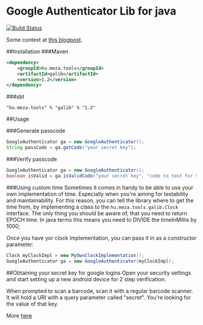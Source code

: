 Google Authenticator Lib for java
=================================
[![Build Status](https://travis-ci.org/meza/galib.png?branch=verify)](https://travis-ci.org/meza/galib)

Some context at [this blogpost](http://www.meza.hu/2014/02/havig-difficulties-testing-sites-with-2.html).

##Installation
###Maven
```xml
<dependency>
	<groupId>hu.meza.tools</groupId>
	<artifactId>galib</artifactId>
	<version>1.2</version>
</dependency>
```

###sbt
```
"hu.meza.tools" % "galib" % "1.2"
```

##Usage

###Generate passcode
```java
GoogleAuthenticator ga = new GoogleAuthenticator();
String passCode = ga.getCode("your secret key");
```

###Verify passcode
```java
GoogleAuthenticator ga = new GoogleAuthenticator();
boolean isValid = ga.isValidCode("your secret key", "code to test for validity");
```

###Using custom time
Sometimes it comes in handy to be able to use your own implementation of time. Especially when you're aiming for
testability and maintainability.
For this reason, you can tell the library where to get the time from, by implementing a class to the
```hu.meza.tools.galib.Clock``` interface. The only thing you should be aware of, that you need to return EPOCH
time. In java terms this means you need to DIVIDE the timeInMillis by 1000;

Once you have yor clock implementation, you can pass it in as a constructor parameter:

```java
Clock myClockImpl = new MyOwnClockImplementation();
GoogleAuthenticator ga = new GoogleAuthenticator(myClockImpl);
```

##Obtaining your secret key for google logins
Open your security settings and start setting up a new android device for 2 step verification.

When prompted to scan a barcode, scan it with a regular barcode scanner. It will hold a URI with a query
parameter called "secret". You're looking for the value of that key.

More [here](http://www.meza.hu/2014/02/havig-difficulties-testing-sites-with-2.html)
